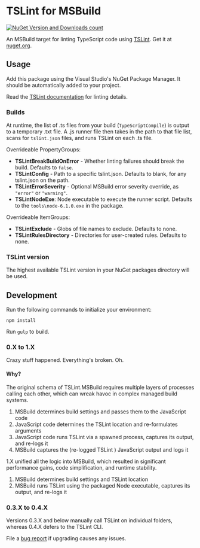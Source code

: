# TSLint for MSBuild

[![NuGet Version and Downloads count](https://buildstats.info/nuget/TSLint.MSBuild)](https://www.nuget.org/packages/TSLint.MSBuild) 

An MSBuild target for linting TypeScript code using [TSLint](https://github.com/palantir/tslint). Get it at [nuget.org](https://www.nuget.org/packages/TSLint.MSBuild/).

## Usage

Add this package using the Visual Studio's NuGet Package Manager. 
It should be automatically added to your project.

Read the [TSLint documentation](https://github.com/palantir/tslint) for linting details.

### Builds

At runtime, the list of .ts files from your build (`TypeScriptCompile`) is output to a temporary .txt file.
A .js runner file then takes in the path to that file list, scans for `tslint.json` files, and runs TSLint on each .ts file.

Overrideable PropertyGroups:
* **TSLintBreakBuildOnError** -  Whether linting failures should break the build. Defaults to `false`.
* **TSLintConfig** - Path to a specific tslint.json. Defaults to blank, for any tslint.json on the path.
* **TSLintErrorSeverity** - Optional MSBuild error severity override, as `"error"` or `"warning"`.
* **TSLintNodeExe**: Node executable to execute the runner script. Defaults to the `tools\node-6.1.0.exe` in the package. 

Overrideable ItemGroups:
* **TSLintExclude** - Globs of file names to exclude. Defaults to none.
* **TSLintRulesDirectory** - Directories for user-created rules. Defaults to none.

### TSLint version

The highest available TSLint version in your NuGet packages directory will be used. 


## Development

Run the following commands to initialize your environment:

```shell
npm install
```

Run `gulp` to build.

### 0.X to 1.X

Crazy stuff happened.
Everything's broken.
Oh.

#### Why?

The original schema of TSLint.MSBuild requires multiple layers of processes calling each other, which can wreak havoc in complex managed build systems.

1. MSBuild determines build settings and passes them to the JavaScript code
2. JavaScript code determines the TSLint location and re-formulates arguments
3. JavaScript code runs TSLint via a spawned process, captures its output, and re-logs it
4. MSBuild captures the (re-logged TSLint ) JavaScript output and logs it 

1.X unified all the logic into MSBuild, which resulted in significant performance gains, code simplification, and runtime stability. 

1. MSBuild determines build settings and TSLint location
2. MSBuild runs TSLint using the packaged Node executable, captures its output, and re-logs it

### 0.3.X to 0.4.X

Versions 0.3.X and below manually call TSLint on individual folders, whereas 0.4.X defers to the TSLint CLI.

File a [bug report](https://github.com/JoshuaKGoldberg/TSLint.MSBuild/issues) if upgrading causes any issues.
